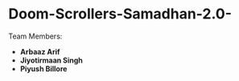 # Doom-Scrollers-Samadhan-2.0-

 Team Members:
- **Arbaaz Arif**  
- **Jiyotirmaan Singh**  
- **Piyush Billore**



